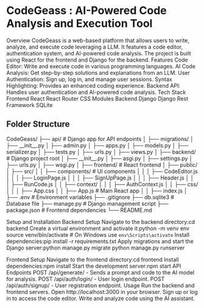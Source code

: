 <h1>CodeGeass : AI-Powered Code Analysis and Execution Tool </h1>
Overview
CodeGeass is a web-based platform that allows users to write, analyze, and execute code leveraging a LLM. It features a code editor, authentication system, and AI-powered code analysis. The project is built using React for the frontend and Django for the backend.
Features
Code Editor: Write and execute code in various programming languages.
AI Code Analysis: Get step-by-step solutions and explanations from an LLM.
User Authentication: Sign up, log in, and manage user sessions.
Syntax Highlighting: Provides an enhanced coding experience.
Backend API: Handles user authentication and AI-powered code analysis.
Tech Stack
Frontend
React
React Router
CSS Modules
Backend
Django
Django Rest Framework
SQLite 




<h2>Folder Structure</h2>
CodeGeass/
├── api/                    # Django app for API endpoints
│   ├── migrations/
│   ├── __init__.py
│   ├── admin.py
│   ├── apps.py
│   ├── models.py
│   ├── serializer.py
│   ├── tests.py
│   ├── urls.py
│   ├── views.py
│
├── backend/                # Django project root
│   ├── __init__.py
│   ├── asgi.py
│   ├── settings.py
│   ├── urls.py
│   ├── wsgi.py
│
├── frontend/               # React frontend
│   ├── public/
│   ├── src/
│   │   ├── components/     # UI components
│   │   │   ├── CodeEditor.js
│   │   │   ├── LoginPage.js
│   │   │   ├── SignUpPage.js
│   │   │   ├── Header.js
│   │   │   ├── RunCode.js
│   │   ├── context/
│   │   │   ├── AuthContext.js
│   │   ├── css/
│   │   │   ├── App.css
│   │   ├── App.js          # Main React app
│   │   ├── index.js
│
├── .env                    # Environment variables
├── .gitignore
├── db.sqlite3               # Database file
├── manage.py                # Django management script
├── package.json             # Frontend dependencies
└── README.md

Setup and Installation
Backend Setup
Navigate to the backend directory:cd backend
Create a virtual environment and activate it:python -m venv env
source venv/bin/activate  # On Windows use `env\Scripts\activate`
Install dependencies:pip install -r requirements.txt
Apply migrations and start the Django server:python manage.py migrate
python manage.py runserver

Frontend Setup
Navigate to the frontend directory:cd frontend
Install dependencies:npm install
Start the development server:npm start
API Endpoints
POST /api/generate/ - Sends a prompt and code to the AI model for analysis.
POST /api/auth/login/ - User login endpoint.
POST /api/auth/signup/ - User registration endpoint.
Usage
Run the backend and frontend servers.
Open http://localhost:3000 in your browser.
Sign up or log in to access the code editor.
Write and analyze code using the AI assistant.
